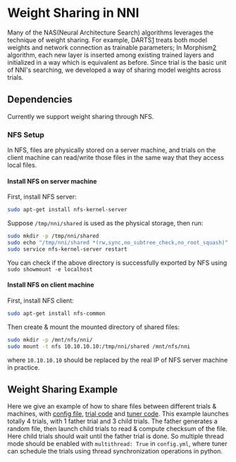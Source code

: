 # Weight Sharing in NNI
Many of the NAS(Neural Architecture Search) algorithms leverages the technique of weight sharing. For example, DARTS[1] treats both model weights and network connection as trainable parameters; In Morphism[2] algorithm, each new layer is inserted among existing trained layers and initialized in a way which is equivalent as before. Since trial is the basic unit of NNI's searching, we developed a way of sharing model weights across trials. 

## Dependencies
Currently we support weight sharing through NFS.
### NFS Setup
In NFS, files are physically stored on a server machine, and trials on the client machine can read/write those files in the same way that they access local files.
#### Install NFS on server machine
First, install NFS server:
```bash
sudo apt-get install nfs-kernel-server
```
Suppose `/tmp/nni/shared` is used as the physical storage, then run:
```bash
sudo mkdir -p /tmp/nni/shared
sudo echo "/tmp/nni/shared *(rw,sync,no_subtree_check,no_root_squash)" >> /etc/exports
sudo service nfs-kernel-server restart
```
You can check if the above directory is successfully exported by NFS using `sudo showmount -e localhost`

#### Install NFS on client machine
First, install NFS client:
```bash
sudo apt-get install nfs-common
```
Then create & mount the mounted directory of shared files:
```bash
sudo mkdir -p /mnt/nfs/nni/
sudo mount -t nfs 10.10.10.10:/tmp/nni/shared /mnt/nfs/nni
```
where `10.10.10.10` should be replaced by the real IP of NFS server machine in practice.
## Weight Sharing Example
Here we give an example of how to share files between different trials & machines, with [config file](./config.yml), [trial code](./main.py) and [tuner code](../../../tuners/weight_sharing/simple/simple_tuner.py). This example launches totally 4 trials, with 1 father trial and 3 child trials. The father generates a random file, then launch child trials to read & compute checksum of the file. Here child trials should wait until the father trial is done. So multiple thread mode should be enabled with `multithread: True` in `config.yml`, where tuner can schedule the trials using thread synchronization operations in python. 

[1]: https://arxiv.org/abs/1806.09055
[2]: https://arxiv.org/abs/1806.10282